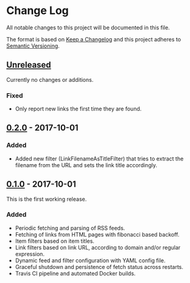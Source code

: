 # Change Log
All notable changes to this project will be documented in this file.

The format is based on [Keep a Changelog](http://keepachangelog.com/)
and this project adheres to [Semantic Versioning](http://semver.org/).

## [Unreleased]

Currently no changes or additions.

### Fixed

- Only report new links the first time they are found.

## [0.2.0] - 2017-10-01

### Added

- Added new filter (LinkFilenameAsTitleFilter) that tries to extract the filename from the URL and sets the link title accordingly.

## [0.1.0] - 2017-10-01

This is the first working release.

### Added

- Periodic fetching and parsing of RSS feeds.
- Fetching of links from HTML pages with fibonacci based backoff.
- Item filters based on item titles.
- Link filters based on link URL, according to domain and/or regular expression.
- Dynamic feed and filter configuration with YAML config file.
- Graceful shutdown and persistence of fetch status across restarts.
- Travis CI pipeline and automated Docker builds.


[Unreleased]: https://github.com/martinplaner/felix/tree/develop
[0.1.0]: https://github.com/martinplaner/felix/releases/tag/v0.1.0
[0.2.0]: https://github.com/martinplaner/felix/releases/tag/v0.2.0
